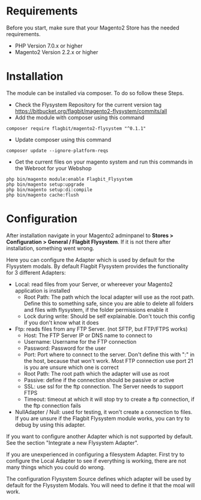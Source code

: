 # Requirements #
Before you start, make sure that your Magento2 Store has the needed requirements.

* PHP Version 7.0.x or higher
* Magento2 Version 2.2.x or higher

# Installation #

The module can be installed via composer. To do so follow these Steps.

* Check the Flysystem Repository for the current version tag https://bitbucket.org/flagbit/magento2-flysystem/commits/all
* Add the module with composer using this command
```
composer require flagbit/magento2-flysystem "^0.1.1"
```
* Update composer using this command
```
composer update --ignore-platform-reqs
```
* Get the current files on your magento system and run this commands in the Webroot for your Webshop
```
php bin/magento module:enable Flagbit_Flysystem
php bin/magento setup:upgrade
php bin/magento setup:di:compile
php bin/magento cache:flush
```

# Configuration #

After installation navigate in your Magento2 adminpanel to **Stores > Configuration > General / Flagbit Flysystem**. If it is not there after installation, something went wrong.

Here you can configure the Adapter which is used by default for the Flysystem modals. By default Flagbit Flysystem provides the functionality for 3 different Adapters:

* Local: read files from your Server, or whereever your Magento2 application is installed
    * Root Path: The path which the local adapter will use as the root path. Define this to something safe, since you are able to delete all folders and files with flysystem, if the folder permissions enable it
    * Lock during write: Should be self explainable. Don't touch this config if you don't know what it does
* Ftp: reads files from any FTP Server. (not SFTP, but FTP/FTPS works)
    * Host: The FTP Server IP or DNS name to connect to
    * Username: Username for the FTP connection
    * Password: Password for the user
    * Port: Port where to connect to the server. Don't define this with ":" in the host, because that won't work. Most FTP connection use port 21 is you are unsure which one is correct
    * Root Path: The root path which the adapter will use as root
    * Passive: define if the connection should be passive or active
    * SSL: use ssl for the ftp connection. The Server needs to support FTPS
    * Timeout: timeout at which it will stop try to create a ftp connection, if the ftp connection fails
* NullAdapter / Null: used for testing, it won't create a connection to files. If you are unsure if the Flagbit Flysystem module works, you can try to debug by using this adapter.

If you want to configure another Adapter which is not supported by default. See the section "Integrate a new Flysystem Adapter".

If you are unexperienced in configuring a filesystem Adapter. First try to configure the Local Adapter to see if everything is working, there are not many things which you could do wrong.

The configuration Flysystem Source defines which adapter will be used by default for the Flysystem Modals. You will need to define it that the moal will work.